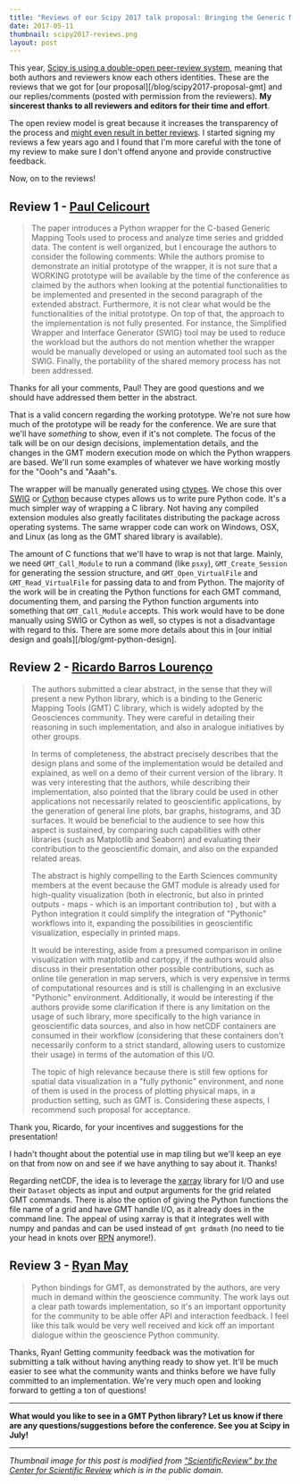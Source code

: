 ```yaml
---
title: "Reviews of our Scipy 2017 talk proposal: Bringing the Generic Mapping Tools to Python"
date: 2017-05-11
thumbnail: scipy2017-reviews.png
layout: post
---
```


This year, [Scipy is using a double-open peer-review
system](https://scipy2017.scipy.org/ehome/220975/532468/), meaning that both
authors and reviewers know each others identities.
These are the reviews that we got for
[our proposal][/blog/scipy2017-proposal-gmt]
and our replies/comments
(posted with permission from the reviewers).
**My sincerest thanks to all reviewers and editors for their time and effort**.

The open review model is great because it increases the transparency of the
process and
[might even result in better reviews](https://doi.org/10.1136/bmjopen-2015-008707).
I started signing my reviews a few years ago and I found that I'm more careful
with the tone of my review to make sure I don't offend anyone and provide
constructive feedback.

Now, on to the reviews!


## Review 1 - [Paul Celicourt](http://hydrounits.com/)

> The paper introduces a Python wrapper for the C-based Generic Mapping Tools
> used to process and analyze time series and gridded data. The content is well
> organized, but I encourage the authors to consider the following comments:
> While the authors promise to demonstrate an initial prototype of the wrapper,
> it is not sure that a WORKING prototype will be available by the time of the
> conference as claimed by the authors when looking at the potential
> functionalities to be implemented and presented in the second paragraph of
> the extended abstract. Furthermore, it is not clear what would be the
> functionalities of the initial prototype. On top of that, the approach to the
> implementation is not fully presented. For instance, the Simplified Wrapper
> and Interface Generator (SWIG) tool may be used to reduce the workload but
> the authors do not mention whether the wrapper would be manually developed or
> using an automated tool such as the SWIG. Finally, the portability of the
> shared memory process has not been addressed.

Thanks for all your comments, Paul! They are good questions and we should have
addressed them better in the abstract.

That is a valid concern regarding the working prototype.  We're not sure how
much of the prototype will be ready for the conference. We are sure that we'll
have *something* to show, even if it's not complete. The focus of the talk will
be on our design decisions, implementation details, and the changes in the GMT
modern execution mode on which the Python wrappers are based. We'll run some
examples of whatever we have working mostly for the "Oooh"s and "Aaah"s.

The wrapper will be manually generated using
[ctypes](http://docs.python.org/library/ctypes.html).
We chose this over [SWIG](http://www.swig.org/) or [Cython](http://cython.org/)
because ctypes allows us to write pure Python code.
It's a much simpler way of wrapping a C library.
Not having any compiled extension modules also greatly facilitates distributing
the package across operating systems.
The same wrapper code can work on Windows, OSX, and Linux (as long as the GMT
shared library is available).

The amount of C functions that we'll have to wrap is not that large.
Mainly, we need `GMT_Call_Module` to run a command (like `psxy`),
`GMT_Create_Session` for generating the session structure,
and `GMT_Open_VirtualFile` and `GMT_Read_VirtualFile` for passing data to and
from Python.
The majority of the work will be in creating the Python functions for each GMT
command, documenting them, and parsing the Python function arguments into
something that `GMT_Call_Module` accepts.
This work would have to be done manually using SWIG or Cython as well, so
ctypes is not a disadvantage with regard to this.
There are some more details about this in
[our initial design and goals][/blog/gmt-python-design].



## Review 2 - [Ricardo Barros Lourenço](https://github.com/ricardobarroslourenco)

> The authors submitted a clear abstract, in the sense that they will present a
> new Python library, which is a binding to the Generic Mapping Tools (GMT) C
> library, which is widely adopted by the Geosciences community. They were
> careful in detailing their reasoning in such implementation, and also in
> analogue initiatives by other groups.
>
> In terms of completeness, the abstract precisely describes that the design
> plans and some of the implementation would be detailed and explained, as well
> on a demo of their current version of the library. It was very interesting
> that the authors, while describing their implementation, also pointed that
> the library could be used in other applications not necessarily related to
> geoscientific applications, by the generation of general line plots, bar
> graphs, histograms, and 3D surfaces. It would be beneficial to the audience
> to see how this aspect is sustained, by comparing such capabilities with
> other libraries (such as Matplotlib and Seaborn) and evaluating their
> contribution to the geoscientific domain, and also on the expanded related
> areas.
>
> The abstract is highly compelling to the Earth Sciences community members at
> the event because the GMT module is already used for high-quality
> visualization (both in electronic, but also in printed outputs - maps - which
> is an important contribution to) , but with a Python integration it could
> simplify the integration of "Pythonic" workflows into it, expanding the
> possibilities in geoscientific visualization, especially in printed maps.
>
> It would be interesting, aside from a presumed comparison in online
> visualization with matplotlib and cartopy, if the authors would also discuss
> in their presentation other possible contributions, such as online tile
> generation in map servers, which is very expensive in terms of computational
> resources and is still is challenging in an exclusive "Pythonic" environment.
> Additionally, it would be interesting if the authors provide some
> clarification if there is any limitation on the usage of such library, more
> specifically to the high variance in geoscientific data sources, and also in
> how netCDF containers are consumed in their workflow (considering that these
> containers don't necessarily conform to a strict standard, allowing users to
> customize their usage) in terms of the automation of this I/O.
>
> The topic of high relevance because there is still few options for spatial
> data visualization in a "fully pythonic" environment, and none of them is
> used in the process of plotting physical maps, in a production setting, such
> as GMT is.  Considering these aspects, I recommend such proposal for
> acceptance.

Thank you, Ricardo, for your incentives and suggestions for the presentation!

I hadn't thought about the potential use in map tiling but we'll keep an eye on
that from now on and see if we have anything to say about it. Thanks!

Regarding netCDF, the idea is to leverage the
[xarray](http://xarray.pydata.org) library for I/O and use their `Dataset`
objects as input and output arguments for the grid related GMT commands.
There is also the option of giving the Python functions the file name of a grid
and have GMT handle I/O, as it already does in the command line.
The appeal of using xarray is that it integrates well with numpy and pandas and
can be used instead of `gmt grdmath` (no need to tie your head in knots over
[RPN](https://en.wikipedia.org/wiki/Reverse_Polish_notation) anymore!).


## Review 3 - [Ryan May](https://github.com/dopplershift)

> Python bindings for GMT, as demonstrated by the authors, are very much in
> demand within the geoscience community. The work lays out a clear path
> towards implementation, so it's an important opportunity for the community to
> be able offer API and interaction feedback. I feel like this talk would be
> very well received and kick off an important dialogue within the geoscience
> Python community.

Thanks, Ryan! Getting community feedback was the motivation for submitting a
talk without having anything ready to show yet.
It'll be much easier to see what the community wants and thinks before we have
fully committed to an implementation.
We're very much open and looking forward to getting a ton of questions!

---

**What would you like to see in a GMT Python library?
Let us know if there are any questions/suggestions before the conference.
See you at Scipy in July!**


---

*Thumbnail image for this post is modified from
["ScientificReview" by the Center for Scientific
Review](https://commons.wikimedia.org/wiki/File:ScientificReview.jpg)
which is in the public domain.*
